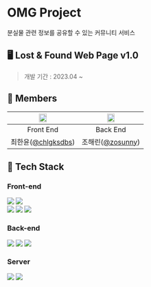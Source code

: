 # OMG Project
분실물 관련 정보를 공유할 수 있는 커뮤니티 서비스

## 🖥 Lost & Found Web Page v1.0
> 개발 기간 : 2023.04 ~ 


## 👫 Members
|<img src="https://user-images.githubusercontent.com/96401350/229277093-a968a9c7-19ca-4629-b19b-a8253739a124.jpeg" width="35%" />|<img src="https://user-images.githubusercontent.com/96401350/229277315-c660bc89-80f7-4576-8269-60cfe8cef54b.jpeg" width="35%" />|
|:---:|:---:|
|Front End|Back End|
|최한윤([@chlgksdbs](https://github.com/chlgksdbs))|조해린([@zosunny](https://github.com/zosunny))|


## 🔧 Tech Stack

### Front-end
<div>
  <img src="https://img.shields.io/badge/JSP-000000?style=for-the-badge&logo=JSP&logoColor=white">
  <img src="https://img.shields.io/badge/Bootstrap-7952B3?style=for-the-badge&logo=Bootstrap&logoColor=white">
</div>
<div>
  <img src="https://img.shields.io/badge/HTML5-E34F26?style=for-the-badge&logo=HTML5&logoColor=white">
  <img src="https://img.shields.io/badge/Sass-CC6699?style=for-the-badge&logo=Sass&logoColor=white">
  <img src="https://img.shields.io/badge/JavaScript-F7DF1E?style=for-the-badge&logo=JavaScript&logoColor=white">
</div>

### Back-end
<div>
  <img src="https://img.shields.io/badge/Servlet-6DB33F?style=for-the-badge&logo=Servlet&logoColor=white">
  <img src="https://img.shields.io/badge/Java-007396?style=for-the-badge&logo=Java&logoColor=white">
  <img src="https://img.shields.io/badge/MySQL-4479A1?style=for-the-badge&logo=MySQL&logoColor=white">
</div>

### Server

<div>
  <img src="https://img.shields.io/badge/Apache Tomcat-F8DC75?style=for-the-badge&logo=ApacheTomcat&logoColor=white">
  <img src="https://img.shields.io/badge/AWS-232F3E?style=for-the-badge&logo=AmazonAWS&logoColor=white">
</div>
